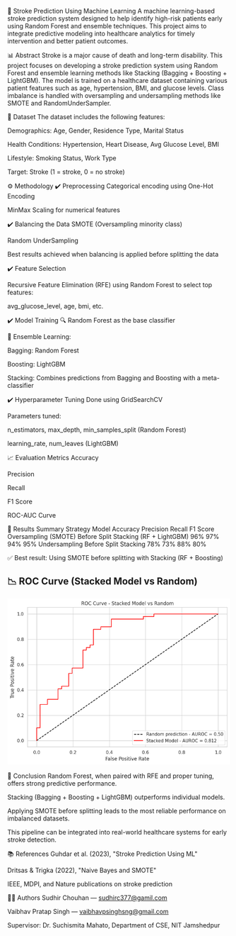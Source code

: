 
🧠 Stroke Prediction Using Machine Learning
A machine learning-based stroke prediction system designed to help identify high-risk patients early using Random Forest and ensemble techniques. This project aims to integrate predictive modeling into healthcare analytics for timely intervention and better patient outcomes.


📊 Abstract
Stroke is a major cause of death and long-term disability. This project focuses on developing a stroke prediction system using Random Forest and ensemble learning methods like Stacking (Bagging + Boosting + LightGBM). The model is trained on a healthcare dataset containing various patient features such as age, hypertension, BMI, and glucose levels. Class imbalance is handled with oversampling and undersampling methods like SMOTE and RandomUnderSampler.


📁 Dataset
The dataset includes the following features:


Demographics: Age, Gender, Residence Type, Marital Status

Health Conditions: Hypertension, Heart Disease, Avg Glucose Level, BMI

Lifestyle: Smoking Status, Work Type

Target: Stroke (1 = stroke, 0 = no stroke)


⚙️ Methodology
✔️ Preprocessing
Categorical encoding using One-Hot Encoding

MinMax Scaling for numerical features


✔️ Balancing the Data
SMOTE (Oversampling minority class)


Random UnderSampling

Best results achieved when balancing is applied before splitting the data


✔️ Feature Selection

Recursive Feature Elimination (RFE) using Random Forest to select top features:

avg_glucose_level, age, bmi, etc.


✔️ Model Training
🔍 Random Forest as the base classifier


🔄 Ensemble Learning:

Bagging: Random Forest

Boosting: LightGBM

Stacking: Combines predictions from Bagging and Boosting with a meta-classifier


✔️ Hyperparameter Tuning
Done using GridSearchCV


Parameters tuned:

n_estimators, max_depth, min_samples_split (Random Forest)

learning_rate, num_leaves (LightGBM)


📈 Evaluation Metrics
Accuracy

Precision

Recall

F1 Score

ROC-AUC Curve


🧪 Results Summary
Strategy	Model	Accuracy	Precision	Recall	F1 Score
Oversampling (SMOTE) Before Split	Stacking (RF + LightGBM)	96%	97%	94%	95%
Undersampling Before Split	Stacking	78%	73%	88%	80%


✅ Best result: Using SMOTE before splitting with Stacking (RF + Boosting)


## 📉 ROC Curve (Stacked Model vs Random)

![ROC Curve](roc_curve.png)


🧠 Conclusion
Random Forest, when paired with RFE and proper tuning, offers strong predictive performance.


Stacking (Bagging + Boosting + LightGBM) outperforms individual models.


Applying SMOTE before splitting leads to the most reliable performance on imbalanced datasets.


This pipeline can be integrated into real-world healthcare systems for early stroke detection.


📚 References
Guhdar et al. (2023), "Stroke Prediction Using ML"

Dritsas & Trigka (2022), "Naive Bayes and SMOTE"

IEEE, MDPI, and Nature publications on stroke prediction


👨‍💻 Authors
Sudhir Chouhan — sudhirc377@gamil.com

Vaibhav Pratap Singh — vaibhavpsinghsng@gmail.com

Supervisor: Dr. Suchismita Mahato, Department of CSE, NIT Jamshedpur

